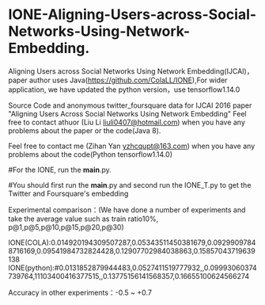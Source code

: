 # IONE-Aligning-Users-across-Social-Networks-Using-Network-Embedding.
Aligning Users across Social Networks Using Network Embedding(IJCAI)，paper author uses Java(https://github.com/ColaLL/IONE),For wider application, we have updated the python version，use tensorflow1.14.0

Source Code and anonymous twitter_foursquare data for IJCAI 2016 paper "Aligning Users Across Social Networks Using Network Embedding"
Feel free to contact athuor (Liu Li liuli0407@hotmail.com) when you have any problems about the paper or the code(Java 8).



Feel free to contact me (Zihan Yan yzhcqupt@163.com) when you have any problems about the code(Python tensorflow1.14.0)




#For the IONE, run the __main__.py.

#You should first run the __main__.py and second run the IONE_T.py to get the Twitter and Foursquare's embedding

Experimental comparison：(We have done a number of experiments and take the average value such as train ratio10%, p@1,p@5,p@10,p@15,p@20,p@30)

IONE(COLA):0.014920194309507287,0.05343511450381679,0.09299097848716169,0.09541984732824428,0.12907702984038863,0.15857043719639138
IONE(python):#0.0131852879944483,0.0527411519777932,,0.09993060374739764,11103400416377515,,0.13775156141568357,0.16655100624566274

Accuracy in other experiments：-0.5 ~ +0.7


